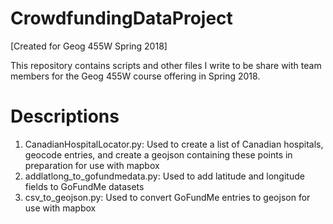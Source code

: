 # CrowdfundingDataProject
[Created for Geog 455W Spring 2018]

This repository contains scripts and other files I write to be share with team members for the Geog 455W course offering in Spring 2018.

# Descriptions

1) CanadianHospitalLocator.py: Used to create a list of Canadian hospitals, geocode entries, and create a geojson containing these points in preparation for use with mapbox
2) addlatlong_to_gofundmedata.py: Used to add latitude and longitude fields to GoFundMe datasets
3) csv_to_geojson.py: Used to convert GoFundMe entries to geojson for use with mapbox